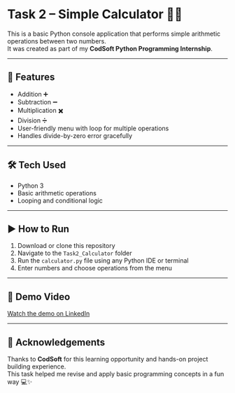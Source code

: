 # Task 2 – Simple Calculator 🧮✨

This is a basic Python console application that performs simple arithmetic operations between two numbers.  
It was created as part of my **CodSoft Python Programming Internship**.

---

## 📌 Features

- Addition ➕  
- Subtraction ➖  
- Multiplication ✖️  
- Division ➗  
- User-friendly menu with loop for multiple operations  
- Handles divide-by-zero error gracefully

---

## 🛠️ Tech Used

- Python 3  
- Basic arithmetic operations  
- Looping and conditional logic

---

## ▶️ How to Run

1. Download or clone this repository  
2. Navigate to the `Task2_Calculator` folder  
3. Run the `calculator.py` file using any Python IDE or terminal  
4. Enter numbers and choose operations from the menu

---

## 🎥 Demo Video

[Watch the demo on LinkedIn](https://www.linkedin.com/posts/bhagyashri-wale-220685290_codsoft-python-codsoftinternship-activity-7340001285137428480-haqy?utm_source=share&utm_medium=member_desktop&rcm=ACoAAEaUMvgB0moGLHHOU00NgN0hkTEK3Iu_znw)

---

## 🙏 Acknowledgements

Thanks to **CodSoft** for this learning opportunity and hands-on project building experience.  
This task helped me revise and apply basic programming concepts in a fun way 💻✨


